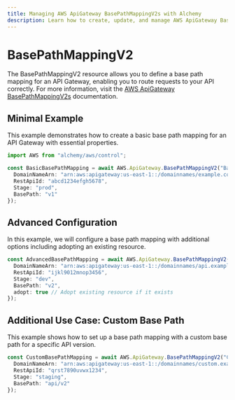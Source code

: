 ```yaml
---
title: Managing AWS ApiGateway BasePathMappingV2s with Alchemy
description: Learn how to create, update, and manage AWS ApiGateway BasePathMappingV2s using Alchemy Cloud Control.
---
```


# BasePathMappingV2

The BasePathMappingV2 resource allows you to define a base path mapping for an API Gateway, enabling you to route requests to your API correctly. For more information, visit the [AWS ApiGateway BasePathMappingV2s](https://docs.aws.amazon.com/apigateway/latest/userguide/) documentation.

## Minimal Example

This example demonstrates how to create a basic base path mapping for an API Gateway with essential properties.

```ts
import AWS from "alchemy/aws/control";

const BasicBasePathMapping = await AWS.ApiGateway.BasePathMappingV2("BasicMapping", {
  DomainNameArn: "arn:aws:apigateway:us-east-1::/domainnames/example.com",
  RestApiId: "abcd1234efgh5678",
  Stage: "prod",
  BasePath: "v1"
});
```

## Advanced Configuration

In this example, we will configure a base path mapping with additional options including adopting an existing resource.

```ts
const AdvancedBasePathMapping = await AWS.ApiGateway.BasePathMappingV2("AdvancedMapping", {
  DomainNameArn: "arn:aws:apigateway:us-east-1::/domainnames/api.example.com",
  RestApiId: "ijkl9012mnop3456",
  Stage: "dev",
  BasePath: "v2",
  adopt: true // Adopt existing resource if it exists
});
```

## Additional Use Case: Custom Base Path

This example shows how to set up a base path mapping with a custom base path for a specific API version.

```ts
const CustomBasePathMapping = await AWS.ApiGateway.BasePathMappingV2("CustomMapping", {
  DomainNameArn: "arn:aws:apigateway:us-east-1::/domainnames/custom.example.com",
  RestApiId: "qrst7890uvwx1234",
  Stage: "staging",
  BasePath: "api/v2"
});
```